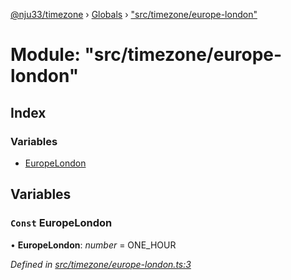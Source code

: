 [@nju33/timezone](../README.md) › [Globals](../globals.md) › ["src/timezone/europe-london"](_src_timezone_europe_london_.md)

# Module: "src/timezone/europe-london"

## Index

### Variables

* [EuropeLondon](_src_timezone_europe_london_.md#const-europelondon)

## Variables

### `Const` EuropeLondon

• **EuropeLondon**: *number* = ONE_HOUR

*Defined in [src/timezone/europe-london.ts:3](https://github.com/nju33/timezone/blob/9c97e60/src/timezone/europe-london.ts#L3)*
